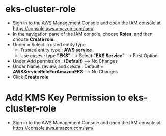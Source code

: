 # eks-cluster-role

 - Sign in to the AWS Management Console and open the IAM console at https://console.aws.amazon.com/iam/
 - In the navigation pane of the IAM console, choose __Roles__, and then choose __Create role__.
 - Under = Select Trusted entity type
   - Trusted entity type : **AWS service**
   - Use cases : type **"EKS"** --> Select __"EKS Service"__ --> First Option
 - Under Add permission : **(Default)** --> No Changes
 - Under Name, review, and create : Default = **AWSServiceRoleForAmazonEKS** --> No Changes
 - Click **Create role**

# Add KMS Key Permission to eks-cluster-role

 - Sign in to the AWS Management Console and open the IAM console at https://console.aws.amazon.com/iam/
